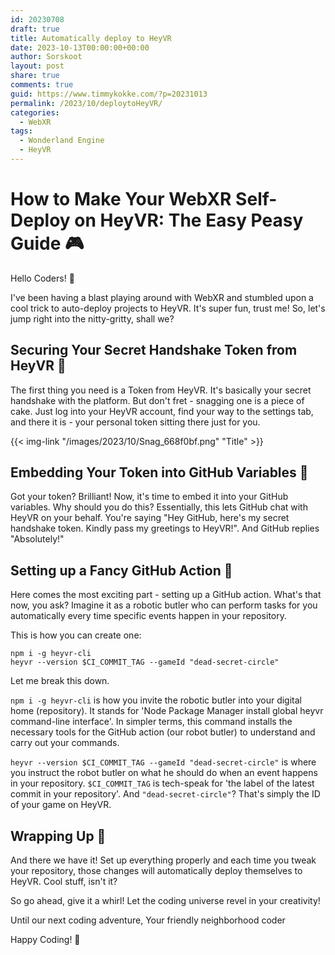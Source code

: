 ```yaml
---
id: 20230708
draft: true
title: Automatically deploy to HeyVR
date: 2023-10-13T00:00:00+00:00
author: Sorskoot
layout: post
share: true
comments: true
guid: https://www.timmykokke.com/?p=20231013
permalink: /2023/10/deploytoHeyVR/
categories:
  - WebXR
tags:
  - Wonderland Engine
  - HeyVR
---
```



# How to Make Your WebXR Self-Deploy on HeyVR: The Easy Peasy Guide 🎮

Hello Coders! 👾

I've been having a blast playing around with WebXR and stumbled upon a cool trick to auto-deploy projects to HeyVR. It's super fun, trust me! So, let's jump right into the nitty-gritty, shall we?

## Securing Your Secret Handshake Token from HeyVR 🤝

The first thing you need is a Token from HeyVR. It's basically your secret handshake with the platform. But don't fret - snagging one is a piece of cake. Just log into your HeyVR account, find your way to the settings tab, and there it is - your personal token sitting there just for you.

{{< img-link "/images/2023/10/Snag_668f0bf.png" "Title" >}}

## Embedding Your Token into GitHub Variables 🔐

Got your token? Brilliant! Now, it's time to embed it into your GitHub variables. Why should you do this? Essentially, this lets GitHub chat with HeyVR on your behalf. You're saying "Hey GitHub, here's my secret handshake token. Kindly pass my greetings to HeyVR!". And GitHub replies "Absolutely!"

## Setting up a Fancy GitHub Action 🤖

Here comes the most exciting part - setting up a GitHub action. What's that now, you ask? Imagine it as a robotic butler who can perform tasks for you automatically every time specific events happen in your repository.

This is how you can create one:

```
npm i -g heyvr-cli
heyvr --version $CI_COMMIT_TAG --gameId "dead-secret-circle"
```

Let me break this down.

`npm i -g heyvr-cli` is how you invite the robotic butler into your digital home (repository). It stands for 'Node Package Manager install global heyvr command-line interface'. In simpler terms, this command installs the necessary tools for the GitHub action (our robot butler) to understand and carry out your commands.

`heyvr --version $CI_COMMIT_TAG --gameId "dead-secret-circle"` is where you instruct the robot butler on what he should do when an event happens in your repository. `$CI_COMMIT_TAG` is tech-speak for 'the label of the latest commit in your repository'. And `"dead-secret-circle"`? That's simply the ID of your game on HeyVR.

## Wrapping Up 🎁

And there we have it! Set up everything properly and each time you tweak your repository, those changes will automatically deploy themselves to HeyVR. Cool stuff, isn't it?

So go ahead, give it a whirl! Let the coding universe revel in your creativity!

Until our next coding adventure,
Your friendly neighborhood coder

Happy Coding! 🚀